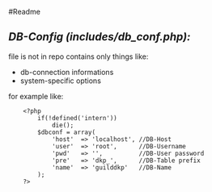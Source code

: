 #Readme

*DB-Config (includes/db_conf.php):*
---
file is not in repo
contains only things like:

* db-connection informations
* system-specific options

for example like:

        <?php
            if(!defined('intern'))
                die();
            $dbconf = array(
                'host'  => 'localhost', //DB-Host
                'user'  => 'root',      //DB-Username
                'pwd'   => '',          //DB-User password
                'pre'	=> 'dkp_',      //DB-Table prefix
                'name'  => 'guilddkp'   //DB-Name
            );
        ?>

